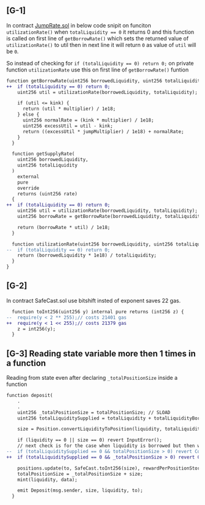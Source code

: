 
##  [G-1]
In contract [JumpRate.sol](https://github.com/code-423n4/2023-01-numoen/blob/main/src/core/JumpRate.sol#L40)  in below code snipit on funciton `utilizationRate()` when `totalLiquidity == 0` it returns 0 and this function is called on first line of `getBorrowRate()` which sets the returned value of `utilizationRate()` to util then in next line it will return `0` as value of `util` will be `0`.

So instead of checking for `if (totalLiquidity == 0) return 0;` on private function `utilizationRate` use this on first line of `getBorrowRate()` funtion


```diff
function getBorrowRate(uint256 borrowedLiquidity, uint256 totalLiquidity) public pure override returns (uint256 rate) {
++	if (totalLiquidity == 0) return 0;
    uint256 util = utilizationRate(borrowedLiquidity, totalLiquidity);

    if (util <= kink) {
      return (util * multiplier) / 1e18;
    } else {
      uint256 normalRate = (kink * multiplier) / 1e18;
      uint256 excessUtil = util - kink;
      return ((excessUtil * jumpMultiplier) / 1e18) + normalRate;
    }
  }

  function getSupplyRate(
    uint256 borrowedLiquidity,
    uint256 totalLiquidity
  )
    external
    pure
    override
    returns (uint256 rate)
  {
++  if (totalLiquidity == 0) return 0;
    uint256 util = utilizationRate(borrowedLiquidity, totalLiquidity);
    uint256 borrowRate = getBorrowRate(borrowedLiquidity, totalLiquidity);

    return (borrowRate * util) / 1e18;
  }

  function utilizationRate(uint256 borrowedLiquidity, uint256 totalLiquidity) private pure returns (uint256 rate) {
--  if (totalLiquidity == 0) return 0;
    return (borrowedLiquidity * 1e18) / totalLiquidity;
  }
}
```
## [G-2]
In contract SafeCast.sol use bitshift insted of exponent saves 22 gas.

```diff
  function toInt256(uint256 y) internal pure returns (int256 z) {
--  require(y < 2 ** 255);// costs 21401 gas
++  require(y < 1 << 255);// costs 21379 gas
    z = int256(y);
  }
```
## [G-3] Reading state variable more then 1 times in a function

Reading from state even after declaring `_totalPositionSize` inside a function
```diff
function deposit(
    .
    .
    uint256 _totalPositionSize = totalPositionSize; // SLOAD
    uint256 totalLiquiditySupplied = totalLiquidity + totalLiquidityBorrowed;

    size = Position.convertLiquidityToPosition(liquidity, totalLiquiditySupplied, _totalPositionSize);

    if (liquidity == 0 || size == 0) revert InputError();
    // next check is for the case when liquidity is borrowed but then was completely accrued
--  if (totalLiquiditySupplied == 0 && totalPositionSize > 0) revert CompleteUtilizationError();
++  if (totalLiquiditySupplied == 0 && _totalPositionSize > 0) revert CompleteUtilizationError();    

    positions.update(to, SafeCast.toInt256(size), rewardPerPositionStored);
    totalPositionSize = _totalPositionSize + size;
    mint(liquidity, data);

    emit Deposit(msg.sender, size, liquidity, to);
  }
```

